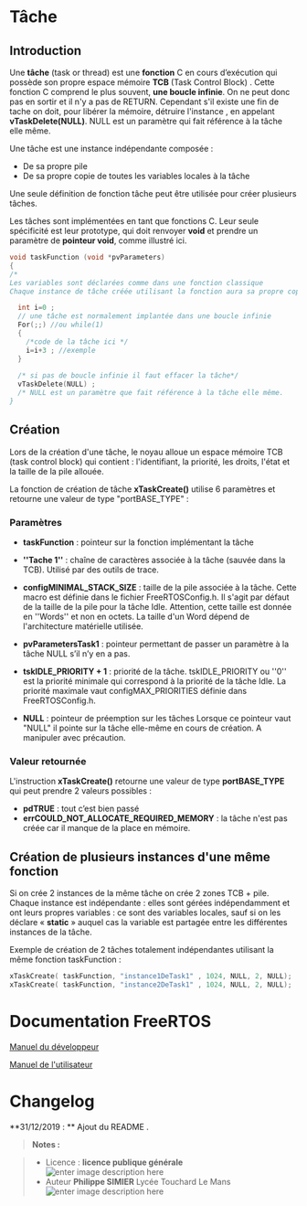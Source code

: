 ﻿# Tâche

## Introduction

Une **tâche** (task or thread) est une **fonction** C en cours d’exécution qui possède son propre espace mémoire **TCB**  (Task Control Block) . Cette fonction C comprend le plus souvent, **une boucle infinie**. On ne peut donc pas en sortir  et il n'y a pas de RETURN.  Cependant s'il existe une fin de tache on doit, pour libérer la mémoire, détruire l'instance ,  en appelant **vTaskDelete(NULL)**. NULL est un paramètre qui fait référence à la tâche elle même.

Une tâche est une instance indépendante composée :
 - De sa propre pile
 - De sa propre copie de toutes les variables locales à la tâche

Une seule définition de fonction tâche peut être utilisée pour créer plusieurs tâches.

Les tâches sont implémentées en tant que fonctions C. Leur seule spécificité est leur prototype, qui doit renvoyer **void** et prendre un paramètre de **pointeur void**, comme illustré ici.

```c
void taskFunction (void *pvParameters)
{
/*
Les variables sont déclarées comme dans une fonction classique
Chaque instance de tâche créée utilisant la fonction aura sa propre copie de la variable i (sauf si déclarée en static) */

  int i=0 ;
  // une tâche est normalement implantée dans une boucle infinie
  For(;;) //ou while(1)
  {
    /*code de la tâche ici */
    i=i+3 ; //exemple
  }
 
  /* si pas de boucle infinie il faut effacer la tâche*/
  vTaskDelete(NULL) ;
  /* NULL est un paramètre que fait référence à la tâche elle même.
}
```

## Création

Lors de la création d'une tâche, le noyau alloue un espace mémoire TCB  (task control block) qui contient : l'identifiant, la priorité, les droits, l'état et la taille de la pile allouée.

La fonction de création de tâche  **xTaskCreate()** utilise 6 paramètres et
retourne une valeur de type "portBASE_TYPE" :

### Paramètres

 - **taskFunction** : pointeur sur la fonction implémentant la tâche

 - **''Tache 1''** : chaîne de caractères associée à la tâche (sauvée dans
   la TCB). Utilisé par des outils de trace.
 - **configMINIMAL_STACK_SIZE** : taille de la pile associée à la tâche.
   Cette macro est définie dans le fichier FreeRTOSConfig.h. Il s'agit   par défaut de la taille de la pile pour la tâche Idle. 
   Attention, cette taille est donnée en ''Words'' et non en octets. La taille d'un Word dépend de l'architecture matérielle utilisée. 
   
 - **pvParametersTask1** : pointeur permettant de passer un paramètre à la
   tâche NULL s’il n’y en a pas.

 - **tskIDLE_PRIORITY + 1** : priorité de la tâche. tskIDLE_PRIORITY ou
   ''0'' est la priorité minimale qui correspond à la priorité de la  tâche Idle. La priorité maximale vaut configMAX_PRIORITIES définie  dans FreeRTOSConfig.h.

 - **NULL** : pointeur de préemption sur les tâches Lorsque ce pointeur vaut
   "NULL" il pointe sur la tâche elle-même en cours de création. A
   manipuler avec précaution.

###  Valeur retournée
L'instruction **xTaskCreate()** retourne une valeur de type **portBASE_TYPE** qui
peut prendre 2 valeurs possibles :

 - **pdTRUE** : tout c’est bien passé
 - **errCOULD_NOT_ALLOCATE_REQUIRED_MEMORY** : la tâche n'est pas créée car il manque de la place en mémoire.

##  Création de plusieurs instances d'une même fonction
Si on crée 2 instances de la même tâche on crée 2 zones TCB + pile. Chaque instance est indépendante : elles sont gérées indépendamment et ont leurs propres variables : ce sont des variables locales, sauf si on les déclare « **static** » auquel cas la variable est partagée entre les différentes instances de la tâche.

Exemple de création de 2 tâches totalement indépendantes utilisant la même
fonction taskFunction :
```c
xTaskCreate( taskFunction, "instance1DeTask1" , 1024, NULL, 2, NULL);
xTaskCreate( taskFunction, "instance2DeTask1" , 1024, NULL, 2, NULL);  
```

# Documentation FreeRTOS

[Manuel du développeur](https://docs.aws.amazon.com/fr_fr/freertos-kernel/latest/dg/about.html)

[Manuel de l'utilisateur](https://docs.aws.amazon.com/fr_fr/freertos/latest/userguide/what-is-amazon-freertos.html)


# Changelog

**31/12/2019 : ** Ajout du README . 

> **Notes :**


> - Licence : **licence publique générale** ![enter image description here](https://img.shields.io/badge/licence-GPL-green.svg)
> - Auteur **Philippe SIMIER** Lycée Touchard Le Mans
>  ![enter image description here](https://img.shields.io/badge/built-passing-green.svg)
<!-- TOOLBOX 

Génération des badges : https://shields.io/
Génération de ce fichier : https://stackedit.io/editor#


